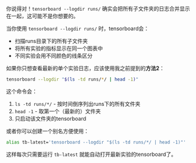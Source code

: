          
你说得对！`tensorboard --logdir runs/` 确实会把所有子文件夹的日志合并显示在一起，这可能不是你想要的。

当你使用 `tensorboard --logdir runs/` 时，tensorboard会：
- 扫描runs目录下的所有子文件夹
- 将所有实验的指标显示在同一个图表中
- 不同实验会用不同颜色的线条区分

如果你只想查看最新的单个实验日志，应该使用我之前提到的**方法2**：

```bash
tensorboard --logdir "$(ls -td runs/*/ | head -1)"
```

这个命令会：
1. `ls -td runs/*/` - 按时间倒序列出runs下的所有文件夹
2. `head -1` - 取第一个（最新的）文件夹
3. 只启动该文件夹的tensorboard

或者你可以创建一个别名方便使用：
```bash
alias tb-latest='tensorboard --logdir "$(ls -td runs/*/ | head -1)"'
```

这样每次只需要运行 `tb-latest` 就能自动打开最新实验的tensorboard了。
        